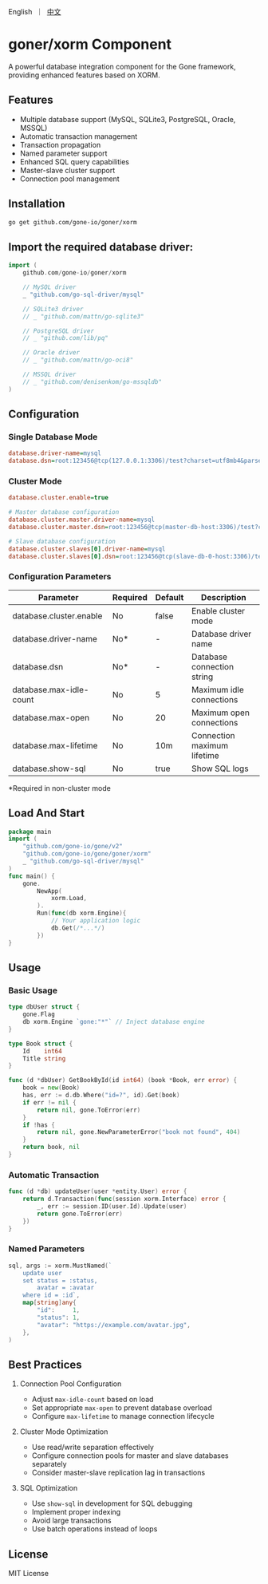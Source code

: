 <p>
    English&nbsp ｜&nbsp <a href="README_CN.md">中文</a>
</p>

# goner/xorm Component

A powerful database integration component for the Gone framework, providing enhanced features based on XORM.

## Features

- Multiple database support (MySQL, SQLite3, PostgreSQL, Oracle, MSSQL)
- Automatic transaction management
- Transaction propagation
- Named parameter support
- Enhanced SQL query capabilities
- Master-slave cluster support
- Connection pool management

## Installation


```bash
go get github.com/gone-io/goner/xorm
```


## Import the required database driver:

```go
import (
    github.com/gone-io/goner/xorm

    // MySQL driver
    _ "github.com/go-sql-driver/mysql"

    // SQLite3 driver
    // _ "github.com/mattn/go-sqlite3"

    // PostgreSQL driver
    // _ "github.com/lib/pq"

    // Oracle driver
    // _ "github.com/mattn/go-oci8"

    // MSSQL driver
    // _ "github.com/denisenkom/go-mssqldb"
)
```




## Configuration

### Single Database Mode

```ini
database.driver-name=mysql
database.dsn=root:123456@tcp(127.0.0.1:3306)/test?charset=utf8mb4&parseTime=True&loc=Local
```

### Cluster Mode

```ini
database.cluster.enable=true

# Master database configuration
database.cluster.master.driver-name=mysql
database.cluster.master.dsn=root:123456@tcp(master-db-host:3306)/test?charset=utf8mb4&parseTime=True&loc=Local

# Slave database configuration
database.cluster.slaves[0].driver-name=mysql
database.cluster.slaves[0].dsn=root:123456@tcp(slave-db-0-host:3306)/test?charset=utf8mb4&parseTime=True&loc=Local
```

### Configuration Parameters

| Parameter | Required | Default | Description |
|-----------|----------|---------|-------------|
| database.cluster.enable | No | false | Enable cluster mode |
| database.driver-name | No* | - | Database driver name |
| database.dsn | No* | - | Database connection string |
| database.max-idle-count | No | 5 | Maximum idle connections |
| database.max-open | No | 20 | Maximum open connections |
| database.max-lifetime | No | 10m | Connection maximum lifetime |
| database.show-sql | No | true | Show SQL logs |

*Required in non-cluster mode

##  Load And Start
```go
package main
import (
    "github.com/gone-io/gone/v2"
    "github.com/gone-io/gone/goner/xorm"
    _ "github.com/go-sql-driver/mysql"
)
func main() {
    gone.
        NewApp(
            xorm.Load,
        ).
        Run(func(db xorm.Engine){
            // Your application logic
            db.Get(/*...*/)
        })
}
```
## Usage

### Basic Usage

```go
type dbUser struct {
    gone.Flag
    db xorm.Engine `gone:"*"` // Inject database engine
}

type Book struct {
    Id    int64
    Title string
}

func (d *dbUser) GetBookById(id int64) (book *Book, err error) {
    book = new(Book)
    has, err := d.db.Where("id=?", id).Get(book)
    if err != nil {
        return nil, gone.ToError(err)
    }
    if !has {
        return nil, gone.NewParameterError("book not found", 404)
    }
    return book, nil
}
```

### Automatic Transaction

```go
func (d *db) updateUser(user *entity.User) error {
    return d.Transaction(func(session xorm.Interface) error {
        _, err := session.ID(user.Id).Update(user)
        return gone.ToError(err)
    })
}
```

### Named Parameters

```go
sql, args := xorm.MustNamed(`
    update user
    set status = :status,
        avatar = :avatar
    where id = :id`,
    map[string]any{
        "id":     1,
        "status": 1,
        "avatar": "https://example.com/avatar.jpg",
    },
)
```

## Best Practices

1. Connection Pool Configuration
   - Adjust `max-idle-count` based on load
   - Set appropriate `max-open` to prevent database overload
   - Configure `max-lifetime` to manage connection lifecycle

2. Cluster Mode Optimization
   - Use read/write separation effectively
   - Configure connection pools for master and slave databases separately
   - Consider master-slave replication lag in transactions

3. SQL Optimization
   - Use `show-sql` in development for SQL debugging
   - Implement proper indexing
   - Avoid large transactions
   - Use batch operations instead of loops

## License

MIT License